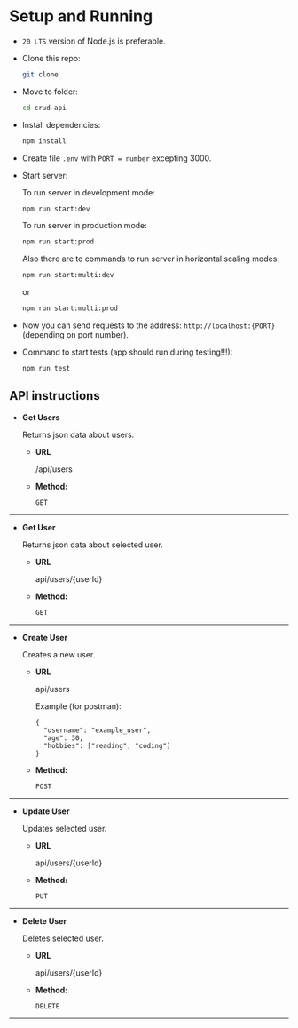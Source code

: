 # Setup and Running

- `20 LTS` version of Node.js is preferable.
- Clone this repo:

    ```bash
    git clone 
    ```

- Move to folder:

    ```bash
    cd crud-api
    ```

- Install dependencies:

    ```bash
    npm install
    ```

- Create file `.env` with `PORT = number` excepting 3000.
- Start server:

    To run server in development mode:

    ```bash
    npm run start:dev
    ```

    To run server in production mode:

    ```bash
    npm run start:prod
    ```

    Also there are to commands to run server in horizontal scaling modes:

    ```bash
    npm run start:multi:dev
    ```

    or 

    ```bash
    npm run start:multi:prod
    ```

- Now you can send requests to the address: `http://localhost:{PORT}` (depending on port number).

- Command to start tests (app should run during testing!!!):

    ```bash
    npm run test
    ```

## API instructions

- **Get Users**

    Returns json data about users.

  - **URL**

    /api/users

  - **Method:**

    `GET`

----

- **Get User**

    Returns json data about selected user.

  - **URL**

    api/users/{userId}

  - **Method:**

    `GET`

----

- **Create User**

    Creates a new user.

  - **URL**

    api/users

    Example (for postman):

    ```
    {
      "username": "example_user",
      "age": 30,
      "hobbies": ["reading", "coding"]
    }
    ```

  - **Method:**

    `POST`

----

- **Update User**

    Updates selected user.

  - **URL**

    api/users/{userId}

  - **Method:**

    `PUT`

----

- **Delete User**

    Deletes selected user.

  - **URL**

    api/users/{userId}

  - **Method:**

    `DELETE`

----